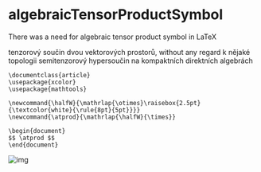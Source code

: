 # algebraicTensorProductSymbol
There was a need for algebraic tensor product symbol in LaTeX

tenzorový součin dvou vektorových prostorů, without any regard k nějaké topologii
semitenzorový hypersoučin na kompaktních direktních algebrách

```
\documentclass{article}
\usepackage{xcolor}
\usepackage{mathtools}

\newcommand{\halfW}{\mathrlap{\otimes}\raisebox{2.5pt}{\textcolor{white}{\rule{8pt}{5pt}}}}
\newcommand{\atprod}{\mathrlap{\halfW}{\times}}

\begin{document}
$$ \atprod $$
\end{document}
```

![img](https://github.com/strelda/algebraicTensorProductSymbol/edit/main/alprod.jpeg?raw=true)
